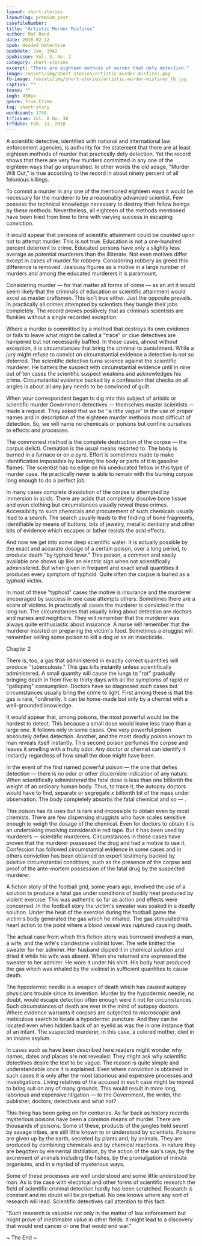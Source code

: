 ```yaml
---
layout: short-stories
layoutTag: premium_post
casefileNumber: 
title: "Artistic Murder Misfires"
author: Mat Rand
date: 2018-02-12
opub: Hooded Detective
opubdate: Jan. 1942
opubissue: Vol. 3, No. 2
category: short-stories
excerpt: "There are eighteen methods of murder that defy detection."
image: /assets/img/short-stories/artistic-murder-misfires.png
fb-image: /assets/img/short-stories/artistic-murder-misfires_fb.jpg
caption: ""
tease: ""
imgh: 450px
genre: True Crime
tag: short-story
wordcount: 1740
trfissue: Vol. 8 No. 30
trfdate: Feb. 11, 2018
---
```


A scientific detective, identified with national and international law enforcement agencies, is authority for the statement that there are at least eighteen methods of murder that practically defy detection. Yet the record shows that there are very few murders committed in any one of the eighteen ways that go unpunished. In other words the old adage, &quot;Murder Will Out,&quot; is true according to the record in about ninety percent of all felonious killings.

To commit a murder in any one of the mentioned eighteen ways it would be necessary for the murderer to be a reasonably advanced scientist. Few possess the technical knowledge necessary to destroy their fellow beings by these methods. Nevertheless, all eighteen of the methods mentioned have been tried from time to time with varying success in escaping conviction.

It would appear that persons of scientific attainment could be counted upon not to attempt murder. This is not true. Education is not a one-hundred percent deterrent to crime. Educated persons have only a slightly less average as potential murderers than the illiterate. Not even motives differ except in cases of murder for robbery. Considering robbery as greed this difference is removed. Jealousy figures as a motive in a large number of murders and among the educated murderers it is paramount.

Considering murder — for that matter all forms of crime — as an art it would seem likely that the criminals of education or scientific attainment would excel as master craftsmen. This isn&#39;t true either. Just the opposite prevails. In practically all crimes attempted by scientists they bungle their jobs completely. The record proves positively that as criminals scientists are flunkies without a single recorded exception.

Where a murder is committed by a method that destroys its own evidence or fails to leave what might be called a &quot;trace&quot; or clue detectives are hampered but not necessarily baffled. In these cases, almost without exception, it is circumstances that bring the criminal to punishment. While a jury might refuse to convict on circumstantial evidence a detective is not so deterred. The scientific detective turns science against the scientific murderer. He batters the suspect with circumstantial evidence until in nine out of ten cases the scientific suspect weakens and acknowledges his crime. Circumstantial evidence backed by a confession that checks on all angles is about all any jury needs to be convinced of guilt.

When your correspondent began to dig into this subject of artistic or scientific murder Government detectives — themselves master scientists — made a request. They asked that we be &#39;&#39;a little vague&quot; in the use of proper names and in description of the eighteen murder methods most difficult of detection. So, we will name no chemicals or poisons but confine ourselves to effects and processes.

The commonest method is the complete destruction of the corpse — the corpus delicti. Cremation is the usual means resorted to. The body is burned in a furnace or on a pyre. Effort is sometimes made to make identification impossible by burning the body or parts of it in gasoline flames. The scientist has no edge on his uneducated fellow in this type of murder case. He practically never is able to remain with the burning corpse long enough to do a perfect job.

In many cases complete dissolution of the corpse is attempted by immersion in acids. There are acids that completely dissolve bone tissue and even clothing but circumstances usually reveal these crimes. Accessibility to such chemicals and procurement of such chemicals usually lead to a search. The search usually leads to the finding of bone fragments, identifiable by means of buttons, bits of jewelry, metallic dentistry and other bits of evidence which escapes or lather resists the acid effects.

And now we get into some deep scientific water. It is actually possible by the exact and accurate dosage of a certain poison, over a long period, to produce death &quot;by typhoid fever.&quot; This poison, a common and easily available one shows up like an electric sign when not scientifically administered. But when given in frequent and exact small quantities it produces every symptom of typhoid. Quite often the corpse is buried as a typhoid victim.

In most of these &quot;typhoid&quot; cases the motive is insurance and the murderer encouraged by success in one case attempts others. Sometimes there are a score of victims. In practically all cases the murderer is convicted in the long run. The circumstances that usually bring about detection are doctors and nurses and neighbors. They will remember that the murderer was always quite enthusiastic about insurance. A nurse will remember that the murderer insisted on preparing the victim&#39;s food. Sometimes a druggist will remember selling some poison to kill a dog or as an insecticide.

Chapter 2

There is, too, a gas that administered in exactly correct quantities will produce &#39;&#39;tuberculosis.&quot; This gas kills instantly unless scientifically administered. A small quantity will cause the lungs to &quot;rot&quot; gradually bringing death in from five to thirty days with all the symptoms of rapid or &quot;galloping&quot; consumption. Doctors have so diagnosed such cases but circumstances usually bring the crime to light. First among these is that the gas is rare, &quot;ordinarily. It can be home-made but only by a chemist with a well-grounded knowledge.

It would appear that, among poisons, the most powerful would be the hardest to detect. This because a small dose would leave less trace than a large one. It follows only in some cases. One very powerful poison absolutely defies detection. Another, and the most deadly poison known to man reveals itself instantly. This second poison perfumes the corpse and leaves it smelling with a fruity odor. Any doctor or chemist can identify it instantly regardless of how small the dose might have been.

In the event of the first named powerful poison — the one that defies detection —  there is no odor or other discernible indication of any nature. When scientifically administered the fatal dose is less than one billionth the weight of an ordinary human body. Thus, to trace it, the autopsy doctors would have to find, separate or segregate _x_ billionth bit of the mass under observation. The body completely absorbs the fatal chemical and so — .

This poison has its uses but is rare and impossible to obtain even by most chemists. There are few dispensing druggists who have scales sensitive enough to weigh the dosage of the chemical. Even for doctors to obtain it is an undertaking involving considerable red tape. But it has been used by murderers — scientific murderers. Circumstances in these cases have proven that the murderer possessed the drug and had a motive to use it. Confession has followed circumstantial evidence in some cases and in others conviction has been obtained on expert testimony backed by positive circumstantial conditions, such as the presence of the corpse and proof of the ante-mortem possession of the fatal drug by the suspected murderer.

A fiction story of the football grid, some years ago, involved the use of a solution to produce a fatal gas under conditions of bodily heat produced by violent exercise. This was authentic so far as action and effects were concerned. In the football story the victim&#39;s sweater was soaked in a deadly solution. Under the heat of the exercise during the football game the victim&#39;s body generated the gas which he inhaled. The gas stimulated his heart action to the point where a blood vessel was ruptured causing death.

The actual case from which this fiction story was borrowed involved a man, a wife, and the wife&#39;s clandestine violinist lover. The wife knitted the sweater for her admirer. Her husband dipped it in chemical solution and dried it while his wife was absent. When she returned she expressed the sweater to her admirer. He wore it under his shirt. His body heat produced the gas which was inhaled by the violinist in sufficient quantities to cause death.

The hypodermic needle is a weapon of death which has caused autopsy physicians trouble since its invention. Murder by the hypodermic needle, no doubt, would escape detection often enough were it not for circumstances. Such circumstances of death are ever in the mind of autopsy doctors. Where evidence warrants it corpses are subjected to microscopic and meticulous search to locate a hypodermic puncture. And they can be located even when hidden back of an eyelid as was the in one instance that of an infant. The suspected murderer, in this case, a colored mother, died in an insane asylum.

In cases such as have been described here readers might wonder why names, dates and places are not revealed. They might ask why scientific detectives desire the text to be vague. The reason is quite simple and understandable once it is explained. Even where conviction is obtained in such cases it is only after the most laborious and expensive processes and investigations. Living relatives of the accused in each case might be moved to bring suit on any of many grounds. This would result in more long, laborious and expensive litigation — to the Government, the writer, the publisher, doctors, detectives and what not?

This thing has been going on for centuries. As far back as history records mysterious poisons have been a common means of murder. There are thousands of poisons. Some of these, products of the jungles held secret by savage tribes, are still little known to or understood by scientists. Poisons are given up by the earth, secreted by plants and, by animals. They are produced by combining chemicals and by chemical reactions. In nature they are begotten by elemental distillation, by the action of the sun&#39;s rays, by the excrement of animals including the fishes, by the promulgation of minute organisms, and in a myriad of mysterious ways.

Some of these processes are well understood and some little understood by man. As is the case with electrical and other forms of scientific research the field of scientific criminal detection hardly has been scratched. Research is constant and no doubt will be perpetual. No one knows where any sort of research will lead. Scientific detectives call attention to this fact:

&quot;Such research is valuable not only in the matter of law enforcement but might prove of inestimable value in other fields. It might lead to a discovery that would end cancer or one that would end war.&quot;

<p id="theend">~ The End ~</p>